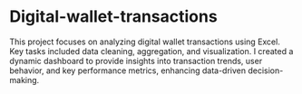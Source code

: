 # Digital-wallet-transactions
This project focuses on analyzing digital wallet transactions using Excel. Key tasks included data cleaning, aggregation, and visualization. I created a dynamic dashboard to provide insights into transaction trends, user behavior, and key performance metrics, enhancing data-driven decision-making.
